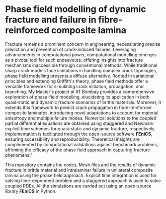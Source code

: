 # Phase field modelling of dynamic fracture and failure in fibre-reinforced composite lamina

Fracture remains a prominent concern in engineering, necessitating precise prediction and prevention of crack-induced failures. Leveraging advancements in computational power, computational modelling emerges as a pivotal tool for such endeavours, offering insights into fracture mechanisms inaccessible through conventional methods. While traditional sharp crack models face limitations in handling complex crack topologies, phase field modelling presents a diffuse alternative. Rooted in variational principles and extending Griffith's theory, phase field methods offer a versatile framework for simulating crack initiation, propagation, and branching. My Master's project at IIT Bombay provides a comprehensive exploration of phase-field modelling, elucidating its application in both quasi-static and dynamic fracture scenarios of brittle materials. Moreover, it extends this framework to predict crack propagation in fibre-reinforced composite laminates, introducing novel adaptations to account for material anisotropy and multiple failure modes. Numerical solutions to the coupled partial differential equations are obtained using staggered and Newmark explicit time schemes for quasi-static and dynamic fracture, respectively. Implementation is facilitated through the open-source software **FEniCS**, ensuring accessibility and reproducibility. Theoretical insights are complemented by computational validations against benchmark problems, affirming the efficacy of the phase field approach in capturing fracture phenomena."

This repository contains the codes, Mesh files and the results of dynamic fracture in brittle material and intralaminar failure in unilateral composite lamina using the phase field approach. Explicit time integration is used for solving time-dependent problem and a staggered approach is used to solve coupled PDEs. All the simulations are carried out using an open-source library **FEniCS** in Python.
